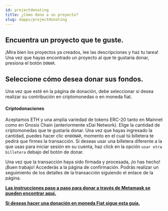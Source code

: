 ```yaml
---
id: projectdonating
title: ¿Cómo dono a un proyecto?
slug: dapps/projectdonating 
---
```


## Encuentra un proyecto que te guste.
¡Mira bien los proyectos ya creados, lee las descripciones y haz tu tarea! Una vez que hayas encontrado un proyecto al que te gustaría donar, presiona el botón `DONAR`.

## Seleccione cómo desea donar sus fondos.
Una vez que esté en la página de donación, debe seleccionar si desea realizar su contribución en criptomonedas o en moneda fiat.

#### Criptodonaciones
Aceptamos ETH y una amplia variedad de tokens ERC-20 tanto en Mainnet como en Gnosis Chain (anteriormente xDai Network). Elige la cantidad de criptomonedas que te gustaría donar. Una vez que hayas ingresado la cantidad, puedes hacer clic en`DONAR`, momento en el cual tú billetera te pedirá que firmes la transacción. Si deseas usar una billetera diferente a la que usas para iniciar sesión en su cuenta, haz click en la opción `usar otra billetera` debajo del botón de donar.

Una vez que la transacción haya sido firmada y procesada, ¡lo has hecho! ¡Buen trabajo! Accederás a la página de confirmación. Podrás realizar un seguimiento de los detalles de la transacción siguiendo el enlace de la página.

**[Las instrucciones paso a paso para donar a través de Metamask se pueden encontrar aquí.](./donatingmetamask.md)**

**[Si deseas hacer una donación en moneda Fiat sigue esta guía.](./torusonramp.md)**
